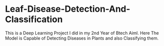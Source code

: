 # Leaf-Disease-Detection-And-Classification
This is a Deep Learning Project I did in my 2nd Year of Btech Aiml.
Here The  Model is Capable of Detecting Diseases in Plants and also Classifying them.

